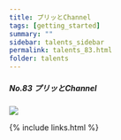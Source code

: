 ```yaml
---
title: プリッとChannel
tags: [getting_started]
summary: ""
sidebar: talents_sidebar
permalink: talents_83.html
folder: talents
---
```



##### No.83 プリッとChannel

![](https://yt3.ggpht.com/ytc/AKedOLTbCtN02EVfFE-YogZWgxCbRLhByR3LD-ACoef0xg=s176-c-k-c0x00ffffff-no-rj)






{% include links.html %}
